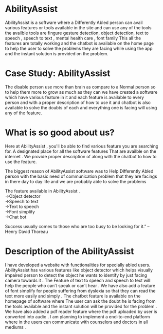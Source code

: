 # AbilityAssist

AbilityAssist is a software where a Differently Abled person can avail various features or tools available in the site and can use any of the tools the availble tools are fingure gesture detection, object detection, text to speech , speech to text , mental health care , font family This all the features are totally working and the chatbot is available on the home page to help the user to solve the problems they are facing while using the app and the instant solution is provided on the problem.

# Case Study: AbilityAssist

The disable person use more than brain as compare to a Normal person so to help them more to grow as much as they can we have created a software which have various feature in it and each feature is available to every person and with a proper description of how to use it and chatbot is also available to solve the doubts of each and everything one is facing will using any of the feature.   

# What is so good about us?

Here at AbilityAssist , you'll be able to find various feature you are searching for. A designated place for all the software features That are availble on the internet . We provide proper description of along with the chatbot to how to use the feature. 
 
The biggest reason of AbilityAssist software was to Help Differently Abled person with the basic need of communication problem that they are facings in there day to day life and we are probably able to solve the problems 

The feature available in AbilityAssist .
<br /> ->Object detector
<br /> ->Speech to text
<br /> ->Text to speech
<br /> ->Font simplify 
<br /> ->Chat bot

Success usually comes to those who are too busy to be looking for it.” – Henry David Thoreau

# Description of the AbilityAssist
I have developed a website with functionalities for specially abled users. AbilityAssist has various features like object detector which helps visually impaired person to detect the object he wants to identify by just facing camera towards it .
The Feature of text to speech and speech to text will help the people who can’t speak or can’t hear . We have also add a feature of font simplify for people suffering from dyslexia so that they can read the text more easily and simply . 
The chatbot feature is available on the homepage of software where The user can ask the doubt he is facing from the tools available and the instant solution will be provided for the problem . We have also added a pdf reader feature where the pdf uploaded by user is converted into audio . 
I am planning to implement a end-to-end platform where in the users can communicate with counselors and doctors in all mediums . 
 
